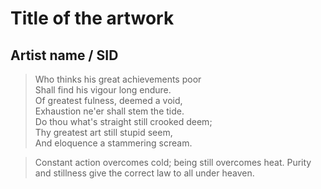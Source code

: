 # Title of the artwork
## Artist name / SID

> Who thinks his great achievements poor  
> Shall find his vigour long endure.  
> Of greatest fulness, deemed a void,  
> Exhaustion ne'er shall stem the tide.  
> Do thou what's straight still crooked deem;  
> Thy greatest art still stupid seem,  
> And eloquence a stammering scream.  

> Constant action overcomes cold; being still overcomes heat. Purity  
> and stillness give the correct law to all under heaven.


